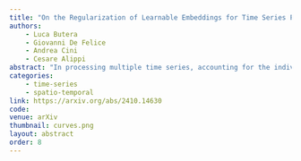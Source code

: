 ```yaml
---
title: "On the Regularization of Learnable Embeddings for Time Series Processing"
authors:
    - Luca Butera
    - Giovanni De Felice
    - Andrea Cini
    - Cesare Alippi
abstract: "In processing multiple time series, accounting for the individual features of each sequence can be challenging. To address this, modern deep learning methods for time series analysis combine a shared (global) model with local layers, specific to each time series, often implemented as learnable embeddings. Ideally, these local embeddings should encode meaningful representations of the unique dynamics of each sequence. However, when these are learned end-to-end as parameters of a forecasting model, they may end up acting as mere sequence identifiers. Shared processing blocks may then become reliant on such identifiers, limiting their transferability to new contexts. In this paper, we address this issue by investigating methods to regularize the learning of local learnable embeddings for time series processing. Specifically, we perform the first extensive empirical study on the subject and show how such regularizations consistently improve performance in widely adopted architectures. Furthermore, we show that methods preventing the co-adaptation of local and global parameters are particularly effective in this context. This hypothesis is validated by comparing several methods preventing the downstream models from relying on sequence identifiers, going as far as completely resetting the embeddings during training. The obtained results provide an important contribution to understanding the interplay between learnable local parameters and shared processing layers: a key challenge in modern time series processing models and a step toward developing effective foundation models for time series." 
categories:
    - time-series 
    - spatio-temporal
link: https://arxiv.org/abs/2410.14630
code: 
venue: arXiv
thumbnail: curves.png
layout: abstract
order: 8
---
```

